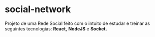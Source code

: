 # social-network

Projeto de uma Rede Social feito com o intuito de estudar e treinar as seguintes tecnologias: <b>React,</b> <b>NodeJS</b> e <b>Socket.</b>
